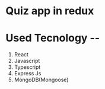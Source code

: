 # Quiz app in redux
# Used Tecnology --
1. React
2. Javascript
3. Typescript
4. Express Js
5. MongoDB(Mongoose)
